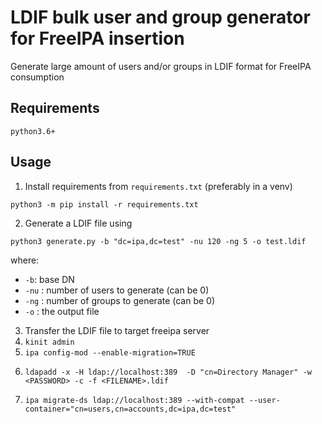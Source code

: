# LDIF bulk user and group generator for FreeIPA insertion
Generate large amount of users and/or groups in LDIF format for FreeIPA consumption

## Requirements
`python3.6+`

## Usage
1. Install requirements from `requirements.txt` (preferably in a venv)
```shell
python3 -m pip install -r requirements.txt
```

2. Generate a LDIF file using
```shell
python3 generate.py -b "dc=ipa,dc=test" -nu 120 -ng 5 -o test.ldif
```
where:
- `-b`: base DN
- `-nu` : number of users to generate (can be 0)
- `-ng` : number of groups to generate (can be 0)
- `-o` : the output file

3. Transfer the LDIF file to target freeipa server
4. `kinit admin`
5. `ipa config-mod --enable-migration=TRUE`
6. ```
   ldapadd -x -H ldap://localhost:389  -D "cn=Directory Manager" -w <PASSWORD> -c -f <FILENAME>.ldif
   ```
7. ```
   ipa migrate-ds ldap://localhost:389 --with-compat --user-container="cn=users,cn=accounts,dc=ipa,dc=test"
    ```
